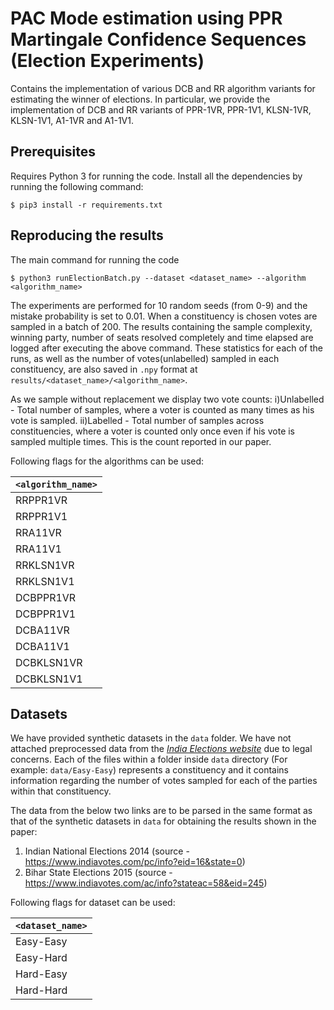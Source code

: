 # PAC Mode estimation using PPR Martingale Confidence Sequences (Election Experiments)
Contains the implementation of various DCB and RR algorithm variants for estimating the winner of elections. In particular, we provide the implementation of DCB and RR variants of PPR-1VR, PPR-1V1, KLSN-1VR, KLSN-1V1, A1-1VR and A1-1V1.

## Prerequisites
Requires Python 3 for running the code. Install all the dependencies by running the following command:
```
$ pip3 install -r requirements.txt
```


## Reproducing the results
The main command for running the code
```
$ python3 runElectionBatch.py --dataset <dataset_name> --algorithm <algorithm_name>
```
The experiments are performed for 10 random seeds (from 0-9) and the mistake probability is set to 0.01. When a constituency is chosen votes are sampled in a batch of 200. The results containing the sample complexity, winning party, number of seats resolved completely and time elapsed are logged after executing the above command. These statistics for each of the runs, as well as the number of votes(unlabelled) sampled in each constituency, are also saved in `.npy` format at `results/<dataset_name>/<algorithm_name>`. 

As we sample without replacement we display two vote counts:
i)Unlabelled - Total number of samples, where a voter is counted as many times as his vote is sampled.
ii)Labelled - Total number of samples across constituencies, where a voter is counted only once even if his vote is sampled multiple times. This is the count reported in our paper.

Following flags for the algorithms can be used:

| `<algorithm_name>`| 
| :---              | 
| RRPPR1VR          | 
| RRPPR1V1          |
| RRA11VR           |
| RRA11V1           |
| RRKLSN1VR         |
| RRKLSN1V1         |
| DCBPPR1VR         | 
| DCBPPR1V1         |
| DCBA11VR          |
| DCBA11V1          |
| DCBKLSN1VR        |
| DCBKLSN1V1        |

## Datasets

We have provided synthetic datasets in the `data` folder. We have not attached preprocessed data from the *[India Elections website](https://www.indiavotes.com/)* due to legal concerns. Each of the files within a folder inside `data` directory (For example: `data/Easy-Easy`) represents a constituency and it contains information regarding the number of votes sampled for each of the parties within that constituency. 

The data from the below two links are to be parsed in the same format as that of the synthetic datasets in `data` for obtaining the results shown in the paper:
1. Indian National Elections 2014 (source - https://www.indiavotes.com/pc/info?eid=16&state=0)
2. Bihar State Elections 2015 (source - https://www.indiavotes.com/ac/info?stateac=58&eid=245)

Following flags for dataset can be used:

| `<dataset_name>` |
| :---             |
| Easy-Easy        |
| Easy-Hard        |
| Hard-Easy        |
| Hard-Hard        |